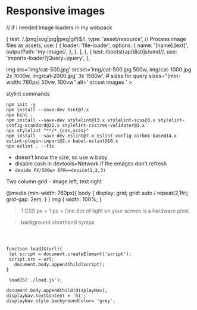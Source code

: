# Responsive images

// if i needed image loaders in my webpack

 {
        test: /\.(png|svg|jpg|jpeg|gif)$/i,
        type: 'asset/resource', // Process image files as assets,
        use: [
          {
            loader: 'file-loader',
            options: {
              name: '[name].[ext]',
              outputPath: 'my-images',
            },
          },
        ],
      },
      {
        test: /bootstrap\/dist\/js\/umd\//,
        use: 'imports-loader?jQuery=jquery',
      },

img src='img/cat-500.jpg' 
    srcset='img/cat-500.jpg 500w,
            img/cat-1000.jpg 2x 1000w,
            img/cat-2000.jpg' 3x 1500w',
    # sizes for query
    sizes="(min-width: 760px) 50vw, 100vw"
    alt=' srcset images '
    >

  stylint commands
  ```
  npm init -y
  npm install --save-dev hint@7.x
  npx hint .
  npm install --save-dev stylelint@13.x stylelint-scss@3.x stylelint-config-standard@21.x stylelint-csstree-validator@1.x
  npx stylelint "**/*.{css,scss}"
  npm install --save-dev eslint@7.x eslint-config-airbnb-base@14.x eslint-plugin-import@2.x babel-eslint@10.x
  npx eslint . --fix
   ```


- doesn't know the size, so use w baby
- disable cash in devtools>Network if the emages don't refresh
- ``` devide PX/500w> DPR==device(1,2,3) ```

Two column grid - image left, text right

@media (min-width: 760px){
  body {
    display: grid;
    grid: auto / repeat(2,1fr);
    grid-gap: 2em;
  }
}
img {
  width: 100%;
}

> 1 CSS px = 1 px > One dot of light on your screen is a hardware pixel.

> background shorthand syntax
``` background: [background-image] [background-position] / [background-size] [background-repeat] [background-attachment] [background-origin] [background-clip] [background-color];



function loadJS(url){
 let script = document.createElement('script');
 script.src = url;
   document.body.appendChild(script);
}

 loadJS('./load.js');

document.body.appendChild(displayNav);
displayNav.textContent = 'hi';
displayNav.style.backgroundColor= 'grey';
